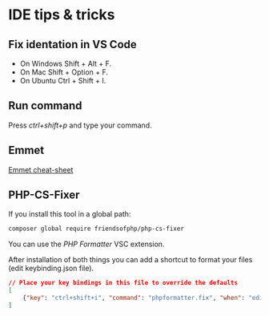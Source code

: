 # IDE tips & tricks

## Fix identation in VS Code

* On Windows Shift + Alt + F.
* On Mac Shift + Option + F.
* On Ubuntu Ctrl + Shift + I.

## Run command

Press _ctrl+shift+p_ and type your command.

## Emmet

[Emmet cheat-sheet](https://docs.emmet.io/cheat-sheet/)

## PHP-CS-Fixer 

If you install this tool in a global path:

```bash
composer global require friendsofphp/php-cs-fixer
```

You can use the _PHP Formatter_ VSC extension. 

After installation of both things you can add a shortcut to format your files (edit keybinding.json file).

```json
// Place your key bindings in this file to override the defaults
[
    {"key": "ctrl+shift+i", "command": "phpformatter.fix", "when": "editorFocus"}
]
```